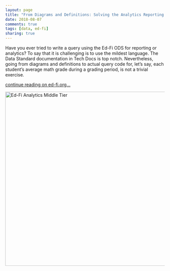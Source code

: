 ```yaml
---
layout: page
title: "From Diagrams and Definitions: Solving the Analytics Reporting Gap"
date: 2018-08-07
comments: true
tags: [data, ed-fi]
sharing: true
---
```


Have you ever tried to write a query using the Ed-Fi ODS for reporting or analytics? To say that it is challenging is to use the mildest language. The Data Standard documentation in Tech Docs is top notch. Nevertheless, going from diagrams and definitions to actual query code for, let’s say, each student’s average math grade during a grading period, is not a trivial exercise.

[continue reading on ed-fi.org...](https://www.ed-fi.org/blog/2018/08/diagrams-definitions-solving-analytics-reporting-gap/)

<img alt="Ed-Fi Analytics Middle Tier" src="https://www.ed-fi.org/assets/2018/08/Analytics-Middle-Tier.png" style="width: 550px; height: auto">